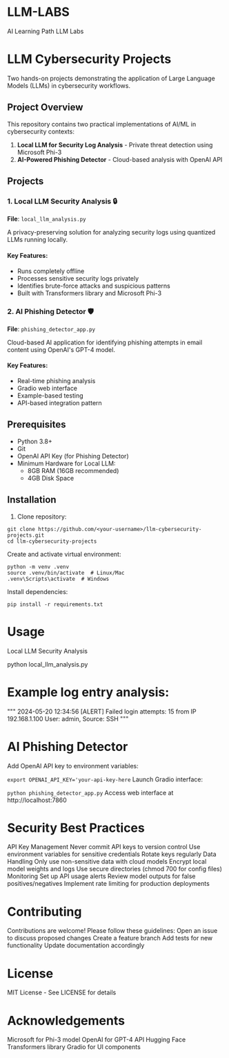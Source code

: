 # LLM-LABS
AI Learning Path LLM Labs 
# LLM Cybersecurity Projects

Two hands-on projects demonstrating the application of Large Language Models (LLMs) in cybersecurity workflows.

## Project Overview

This repository contains two practical implementations of AI/ML in cybersecurity contexts:
1. **Local LLM for Security Log Analysis** - Private threat detection using Microsoft Phi-3
2. **AI-Powered Phishing Detector** - Cloud-based analysis with OpenAI API

## Projects

### 1. Local LLM Security Analysis 🔒
**File**: `local_llm_analysis.py`

A privacy-preserving solution for analyzing security logs using quantized LLMs running locally.

#### Key Features:
- Runs completely offline
- Processes sensitive security logs privately
- Identifies brute-force attacks and suspicious patterns
- Built with Transformers library and Microsoft Phi-3

### 2. AI Phishing Detector 🛡️
**File**: `phishing_detector_app.py`

Cloud-based AI application for identifying phishing attempts in email content using OpenAI's GPT-4 model.

#### Key Features:
- Real-time phishing analysis
- Gradio web interface
- Example-based testing
- API-based integration pattern

## Prerequisites

- Python 3.8+
- Git
- OpenAI API Key (for Phishing Detector)
- Minimum Hardware for Local LLM:
  - 8GB RAM (16GB recommended)
  - 4GB Disk Space

## Installation

1. Clone repository:
```
git clone https://github.com/<your-username>/llm-cybersecurity-projects.git
cd llm-cybersecurity-projects
```
Create and activate virtual environment:
```
python -m venv .venv
source .venv/bin/activate  # Linux/Mac
.venv\Scripts\activate  # Windows
```
Install dependencies:

`pip install -r requirements.txt`

# Usage
Local LLM Security Analysis


python local_llm_analysis.py

# Example log entry analysis:
"""
2024-05-20 12:34:56 [ALERT] Failed login attempts: 15 from IP 192.168.1.100
User: admin, Source: SSH
"""
# AI Phishing Detector
Add OpenAI API key to environment variables:

`export OPENAI_API_KEY='your-api-key-here`
Launch Gradio interface:


`python phishing_detector_app.py`
Access web interface at http://localhost:7860

# Security Best Practices
API Key Management
Never commit API keys to version control
Use environment variables for sensitive credentials
Rotate keys regularly
Data Handling
Only use non-sensitive data with cloud models
Encrypt local model weights and logs
Use secure directories (chmod 700 for config files)
Monitoring
Set up API usage alerts
Review model outputs for false positives/negatives
Implement rate limiting for production deployments

# Contributing
Contributions are welcome! Please follow these guidelines:
Open an issue to discuss proposed changes
Create a feature branch
Add tests for new functionality
Update documentation accordingly

# License
MIT License - See LICENSE for details

# Acknowledgements
Microsoft for Phi-3 model
OpenAI for GPT-4 API
Hugging Face Transformers library
Gradio for UI components


